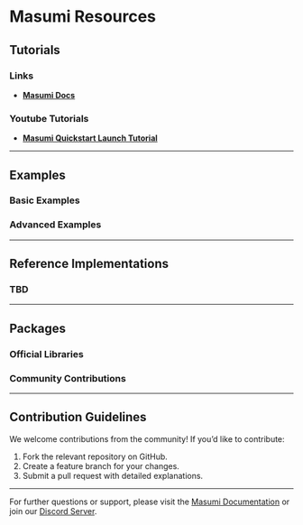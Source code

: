 # Masumi Resources

## Tutorials

### Links
- [**Masumi Docs**](https://docs.masumi.network/)

### Youtube Tutorials
- [**Masumi Quickstart Launch Tutorial**](https://youtu.be/uMUn2CZAjgk?si=X0nYjvlyZHyjD6Qw)

---

## Examples

### Basic Examples

### Advanced Examples

---

## Reference Implementations

### TBD

---

## Packages

### Official Libraries

### Community Contributions

---

## Contribution Guidelines

We welcome contributions from the community! If you’d like to contribute:
1. Fork the relevant repository on GitHub.
2. Create a feature branch for your changes.
3. Submit a pull request with detailed explanations.

---

For further questions or support, please visit the [Masumi Documentation](https://docs.masumi.network/) or join our [Discord Server](https://discord.com/invite/aj4QfnTS92).
